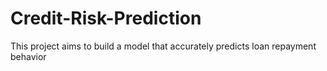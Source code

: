 # Credit-Risk-Prediction
This project aims to build a model that accurately predicts loan repayment behavior
